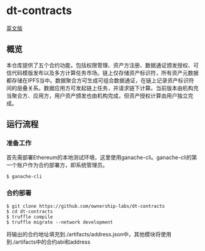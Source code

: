 # dt-contracts

[英文版](./README.md)

## 概览

本仓库提供了五个合约功能，包括权限管理、资产方注册、数据通证颁发授权、可信代码模版发布以及多方计算任务市场。链上仅存储资产标识符，所有资产元数据都存储在IPFS当中。数据聚合方可生成可组合数据通证，在链上记录资产标识符间的层叠关系。数据应用方可发起链上任务，并请求链下计算。当前版本由机构充当聚合方、应用方，用户资产颁发也由机构完成，但资产授权计算由用户独立完成。

## 运行流程

### 准备工作

首先需部署Ethereum的本地测试环境，这里使用ganache-cli。ganache-cli的第一个账户作为合约部署方，即系统管理员。
```
$ ganache-cli
```

### 合约部署

```
$ git clone https://github.com/ownership-labs/dt-contracts
$ cd dt-contracts
$ truffle compile
$ truffle migrate --network development
```

将输出的合约地址填充到./artifacts/address.json中，其他模块将使用到./artifacts中的合约abi和address